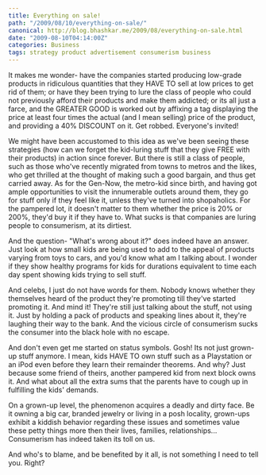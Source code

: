 ```yaml
---
title: Everything on sale!
path: "/2009/08/10/everything-on-sale/"
canonical: http://blog.bhashkar.me/2009/08/everything-on-sale.html
date: "2009-08-10T04:14:00Z"
categories: Business
tags: strategy product advertisement consumerism business
---
```

It makes me wonder- have the companies started producing low-grade products in ridiculous quantities that they HAVE TO sell at low prices to get rid of them; or have they been trying to lure the class of people who could not previously afford their products and make them addicted; or its all just a farce, and the GREATER GOOD is worked out by affixing a tag displaying the price at least four times the actual (and I mean selling) price of the product, and providing a 40% DISCOUNT on it. Get robbed. Everyone's invited!<span class="more"></span>

We might have been accustomed to this idea as we've been seeing these strategies (how can we forget the kid-luring stuff that they give FREE with their products) in action since forever. But there is still a class of people, such as those who've recently migrated from towns to metros and the likes, who get thrilled at the thought of making such a good bargain, and thus get carried away. As for the Gen-Now, the metro-kid since birth, and having got ample opportunities to visit the innumerable outlets around them, they go for  stuff only if they feel like it, unless they've turned into shopaholics. For the pampered lot, it doesn't matter to them whether the price is 20% or 200%, they'd buy it if they have to. What sucks is that companies are luring people to consumerism, at its dirtiest.

And the question- "What's wrong about it?" does indeed have an answer. Just look at how small kids are being used to add to the appeal of products varying from toys to cars, and you'd know what am I talking about. I wonder if they show healthy programs for kids for durations equivalent to time each day spent showing kids trying to sell stuff.

And celebs, I just do not have words for them. Nobody knows whether they themselves heard of the product they're promoting till they've started promoting it. And mind it! They're still just talking about the stuff, not using it. Just by holding a pack of products and speaking lines about it, they're laughing their way to the bank. And the vicious circle of consumerism sucks the consumer into the black hole with no escape.

And don't even get me started on status symbols. Gosh! Its not just grown-up stuff anymore. I mean, kids HAVE TO own stuff such as a Playstation or an iPod even before they learn their remainder theorems.  And why? Just because some friend of theirs, another pampered kid from next block owns it. And what about all the extra sums that the parents have to cough up in fulfilling the kids' demands.

On a grown-up level, the phenomenon acquires a deadly and dirty face. Be it owning a big car, branded jewelry or living in a posh locality, grown-ups exhibit a kiddish behavior regarding these issues and sometimes value these petty things more then their lives, families, relationships...
Consumerism has indeed taken its toll on us.

And who's to blame, and be benefited by it all, is not something I need to tell you. Right?